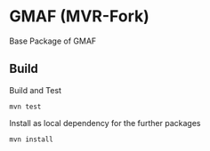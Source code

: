 # GMAF (MVR-Fork)

Base Package of GMAF

## Build
        
Build and Test   

```
mvn test
```               
              
Install as local dependency for the further packages

```
mvn install
```
